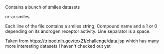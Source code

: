 Contains a bunch of smiles datasets

nr-ar.smiles

Each line of the file contains a smiles string, Compound name and a 1 or 0 depending on its androgen receptor activity. Line separator is a space.

Taken from https://tripod.nih.gov/tox21/challenge/data.jsp which has many more interesting datasets I haven't checked out yet

